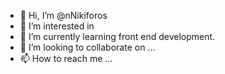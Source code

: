 - 👋 Hi, I’m @nNikiforos
- 👀 I’m interested in 
- 🌱 I’m currently learning front end development.
- 💞️ I’m looking to collaborate on ...
- 📫 How to reach me ...

<!---
nNikiforos/nNikiforos is a ✨ special ✨ repository because its `README.md` (this file) appears on your GitHub profile.
You can click the Preview link to take a look at your changes.
--->
